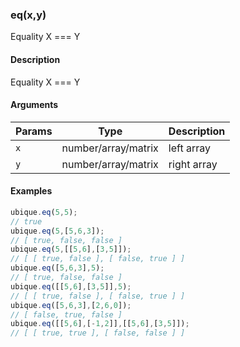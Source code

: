 ### eq(x,y)

Equality X === Y


#### Description

Equality X === Y  



#### Arguments

|Params|Type|Description
|---------|----|-----------
|`x` | number/array/matrix | left array
|`y` | number/array/matrix | right array


#### Examples

```js
ubique.eq(5,5);
// true
ubique.eq(5,[5,6,3]);
// [ true, false, false ]
ubique.eq(5,[[5,6],[3,5]]);
// [ [ true, false ], [ false, true ] ]
ubique.eq([5,6,3],5);
// [ true, false, false ]
ubique.eq([[5,6],[3,5]],5);
// [ [ true, false ], [ false, true ] ]
ubique.eq([5,6,3],[2,6,0]);
// [ false, true, false ]
ubique.eq([[5,6],[-1,2]],[[5,6],[3,5]]);
// [ [ true, true ], [ false, false ] ]
```


